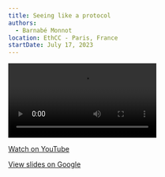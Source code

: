 ```yaml
---
title: Seeing like a protocol
authors:
  - Barnabé Monnot
location: EthCC - Paris, France
startDate: July 17, 2023
---
```


<video src="https://www.youtube.com/live/msTFXLJYj9M?si=uzcLZX-xAOjPXYiM"></video>

[Watch on YouTube](https://www.youtube.com/live/msTFXLJYj9M?si=uzcLZX-xAOjPXYiM)

[View slides on Google](https://docs.google.com/presentation/d/1UORsd_POR8yqOBbz2XW5ubbRo_UxbLlscnUGDh0PmOI/view)

